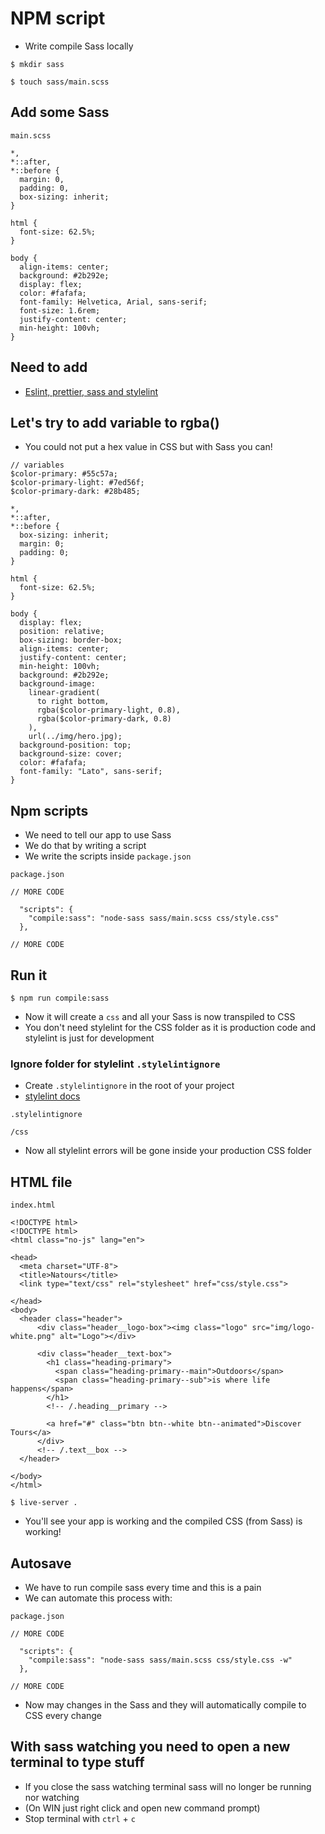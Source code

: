 # NPM script
* Write compile Sass locally

`$ mkdir sass`

`$ touch sass/main.scss`

## Add some Sass
`main.scss`

```
*,
*::after,
*::before {
  margin: 0,
  padding: 0,
  box-sizing: inherit;
}

html {
  font-size: 62.5%;
}

body {
  align-items: center;
  background: #2b292e;
  display: flex;
  color: #fafafa;
  font-family: Helvetica, Arial, sans-serif;
  font-size: 1.6rem;
  justify-content: center;
  min-height: 100vh;
}
```

## Need to add
* [Eslint, prettier, sass and stylelint](https://reactsensei.com/add-eslint-stylelint-prettier/)

## Let's try to add variable to rgba()
* You could not put a hex value in CSS but with Sass you can!

```
// variables
$color-primary: #55c57a;
$color-primary-light: #7ed56f;
$color-primary-dark: #28b485;

*,
*::after,
*::before {
  box-sizing: inherit;
  margin: 0;
  padding: 0;
}

html {
  font-size: 62.5%;
}

body {
  display: flex;
  position: relative;
  box-sizing: border-box;
  align-items: center;
  justify-content: center;
  min-height: 100vh;
  background: #2b292e;
  background-image:
    linear-gradient(
      to right bottom,
      rgba($color-primary-light, 0.8),
      rgba($color-primary-dark, 0.8)
    ),
    url(../img/hero.jpg);
  background-position: top;
  background-size: cover;
  color: #fafafa;
  font-family: "Lato", sans-serif;
}
```

## Npm scripts
* We need to tell our app to use Sass
* We do that by writing a script
* We write the scripts inside `package.json`

`package.json`

```
// MORE CODE

  "scripts": {
    "compile:sass": "node-sass sass/main.scss css/style.css"
  },

// MORE CODE
```

## Run it
`$ npm run compile:sass`

* Now it will create a `css` and all your Sass is now transpiled to CSS
* You don't need stylelint for the CSS folder as it is production code and stylelint is just for development

### Ignore folder for stylelint `.stylelintignore`
* Create `.stylelintignore` in the root of your project
* [stylelint docs](https://stylelint.io/user-guide/ignore-code)

`.stylelintignore`

```
/css
```

* Now all stylelint errors will be gone inside your production CSS folder

## HTML file
`index.html`

```
<!DOCTYPE html>
<!DOCTYPE html>
<html class="no-js" lang="en">
  
<head>
  <meta charset="UTF-8">
  <title>Natours</title>
  <link type="text/css" rel="stylesheet" href="css/style.css">

</head>
<body>
  <header class="header">
      <div class="header__logo-box"><img class="logo" src="img/logo-white.png" alt="Logo"></div>
     
      <div class="header__text-box">
        <h1 class="heading-primary">
          <span class="heading-primary--main">Outdoors</span>
          <span class="heading-primary--sub">is where life happens</span>
        </h1>
        <!-- /.heading__primary -->

        <a href="#" class="btn btn--white btn--animated">Discover Tours</a>
      </div>
      <!-- /.text__box -->
  </header>
       
</body>
</html>
```

`$ live-server .`

* You'll see your app is working and the compiled CSS (from Sass) is working!

## Autosave
* We have to run compile sass every time and this is a pain
* We can automate this process with:

`package.json`

```
// MORE CODE

  "scripts": {
    "compile:sass": "node-sass sass/main.scss css/style.css -w"
  },

// MORE CODE
```

* Now may changes in the Sass and they will automatically compile to CSS every change

## With sass watching you need to open a new terminal to type stuff
* If you close the sass watching terminal sass will no longer be running nor watching
* (On WIN just right click and open new command prompt)
* Stop terminal with `ctrl` + `c`

